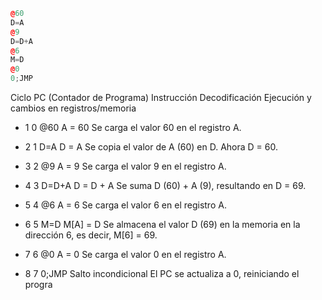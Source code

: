 ``` c++
@60
D=A
@9
D=D+A
@6
M=D
@0
0;JMP
```
Ciclo	PC (Contador de Programa)	Instrucción	Decodificación	Ejecución y cambios en registros/memoria

* 1	    0  	@60	A = 60	Se carga el valor 60 en el registro A.

* 2	    1  	D=A	D = A	Se copia el valor de A (60) en D. Ahora D = 60.

* 3	    2	  @9	A = 9	Se carga el valor 9 en el registro A.

* 4	    3	  D=D+A	D = D + A	Se suma D (60) + A (9), resultando en D = 69.

* 5	    4	  @6	A = 6	Se carga el valor 6 en el registro A.

* 6	    5	  M=D	M[A] = D	Se almacena el valor D (69) en la memoria en la dirección 6, es decir, M[6] = 69.

* 7	    6	  @0	A = 0	Se carga el valor 0 en el registro A.

* 8	    7	  0;JMP	Salto incondicional	El PC se actualiza a 0, reiniciando el progra
